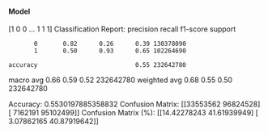 #### Model
[1 0 0 ... 1 1 1]
Classification Report:
              precision    recall  f1-score   support

           0       0.82      0.26      0.39 130378090
           1       0.50      0.93      0.65 102264690

    accuracy                           0.55 232642780
   macro avg       0.66      0.59      0.52 232642780
weighted avg       0.68      0.55      0.50 232642780

Accuracy: 0.5530197885358832
Confusion Matrix:
[[33553562 96824528]
 [ 7162191 95102499]]
Confusion Matrix (%):
[[14.42278243 41.61939949]
 [ 3.07862165 40.87919642]]
